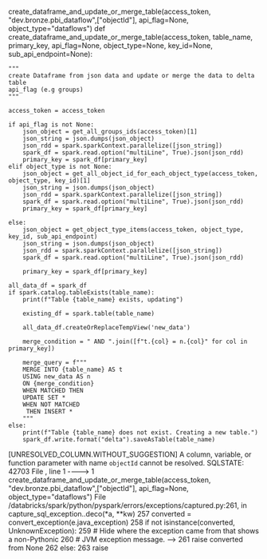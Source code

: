 

create_dataframe_and_update_or_merge_table(access_token, "dev.bronze.pbi_dataflow",["objectId"], api_flag=None, object_type="dataflows")
def create_dataframe_and_update_or_merge_table(access_token, table_name, primary_key, api_flag=None, object_type=None, key_id=None, sub_api_endpoint=None):

    """
    create Dataframe from json data and update or merge the data to delta table
    api_flag (e.g groups)
    """

    access_token = access_token

    if api_flag is not None:
        json_object = get_all_groups_ids(access_token)[1]
        json_string = json.dumps(json_object)
        json_rdd = spark.sparkContext.parallelize([json_string])
        spark_df = spark.read.option("multiLine", True).json(json_rdd)
        primary_key = spark_df[primary_key]
    elif object_type is not None:
        json_object = get_all_object_id_for_each_object_type(access_token, object_type, key_id)[1]
        json_string = json.dumps(json_object)
        json_rdd = spark.sparkContext.parallelize([json_string])
        spark_df = spark.read.option("multiLine", True).json(json_rdd)
        primary_key = spark_df[primary_key]

    else:
        json_object = get_object_type_items(access_token, object_type, key_id, sub_api_endpoint)
        json_string = json.dumps(json_object)
        json_rdd = spark.sparkContext.parallelize([json_string])
        spark_df = spark.read.option("multiLine", True).json(json_rdd)

        primary_key = spark_df[primary_key]

    all_data_df = spark_df
    if spark.catalog.tableExists(table_name):
        print(f"Table {table_name} exists, updating")

        existing_df = spark.table(table_name)

        all_data_df.createOrReplaceTempView('new_data')
        
        merge_condition = " AND ".join([f"t.{col} = n.{col}" for col in primary_key])

        merge_query = f"""
        MERGE INTO {table_name} AS t
        USING new_data AS n
        ON {merge_condition}
        WHEN MATCHED THEN 
        UPDATE SET *
        WHEN NOT MATCHED
         THEN INSERT *
        """
    else: 
        print(f"Table {table_name} does not exist. Creating a new table.")
        spark_df.write.format("delta").saveAsTable(table_name)


[UNRESOLVED_COLUMN.WITHOUT_SUGGESTION] A column, variable, or function parameter with name `objectId` cannot be resolved.  SQLSTATE: 42703
File <command-4094120553390858>, line 1
----> 1 create_dataframe_and_update_or_merge_table(access_token, "dev.bronze.pbi_dataflow",["objectId"], api_flag=None, object_type="dataflows")
File /databricks/spark/python/pyspark/errors/exceptions/captured.py:261, in capture_sql_exception.<locals>.deco(*a, **kw)
    257 converted = convert_exception(e.java_exception)
    258 if not isinstance(converted, UnknownException):
    259     # Hide where the exception came from that shows a non-Pythonic
    260     # JVM exception message.
--> 261     raise converted from None
    262 else:
    263     raise
